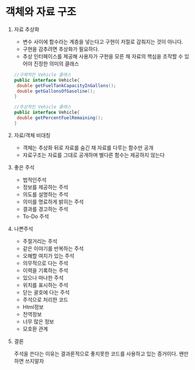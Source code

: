 # 객체와 자료 구조

1. 자료 추상화

   - 변수 사이에 함수라는 계층을 넣는다고 구현이 저절로 감춰지는 것이 아니다.
   - 구현을 감추려면 추상화가 필요하다.
   - 추상 인터페이스를 제공해 사용자가 구현을 모른 채 자료의 핵심을 조작할 수 있어야 진정한 의미의 클래스

   ```java
   //구체적인 Vehicle 클래스
   public interface Vehicle{
   	double getFuelTankCapacityInGallons();
   	double getGallonsOfGasoline();
   }

   //추상적인 Vehicle 클래스
   public interface Vehicle{
   	double getPercentFuelRemaining();
   }
   ```

2. 자료/객체 비대칭

   - 객체는 추상화 뒤로 자료를 숨긴 채 자료를 다루는 함수만 공개
   - 자료구조는 자료를 그대로 공개하며 별다른 함수는 제공하지 않는다
3. 좋은 주석

   - 법적인주석
   - 정보를 제공하는 주석
   - 의도를 설명하는 주석
   - 의미를 명료하게 밝히는 주석
   - 결과를 경고하는 주석
   - To-Do 주석
4. 나쁜주석

   - 주절거리는 주석
   - 같은 이야기를 반복하는 주석
   - 오해할 여지가 있는 주석
   - 의무적으로 다는 주석
   - 이력을 기록하는 주석
   - 있으나 마나한 주석
   - 위치를 표시하는 주석
   - 닫는 괄호에 다는 주석
   - 주석으로 처리한 코드
   - Html정보
   - 전역정보
   - 너무 많은 정보
   - 모호환 관계
5. 결론

   주석을 쓴다는 이유는 결과론적으로 좋지못한 코드를 사용하고 있는 증거이다.
   왠만하면 쓰지말자
